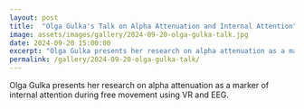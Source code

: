 ```yaml
---
layout: post
title:  "Olga Gulka's Talk on Alpha Attenuation and Internal Attention"
image: assets/images/gallery/2024-09-20-olga-gulka-talk.jpg
date: 2024-09-20 15:00:00
excerpt: "Olga Gulka presents her research on alpha attenuation as a marker of internal attention during free movement using VR and EEG."
permalink: /gallery/2024-09-20-olga-gulka-talk/
---
```

Olga Gulka presents her research on alpha attenuation as a marker of internal attention during free movement using VR and EEG.